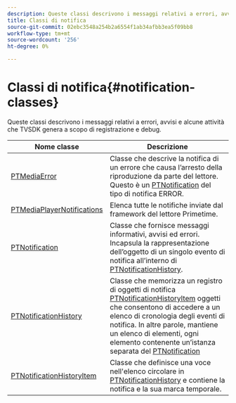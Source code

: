 ```yaml
---
description: Queste classi descrivono i messaggi relativi a errori, avvisi e alcune attività che TVSDK genera a scopo di registrazione e debug.
title: Classi di notifica
source-git-commit: 02ebc3548a254b2a6554f1ab34afbb3ea5f09bb8
workflow-type: tm+mt
source-wordcount: '256'
ht-degree: 0%

---
```


# Classi di notifica{#notification-classes}

Queste classi descrivono i messaggi relativi a errori, avvisi e alcune attività che TVSDK genera a scopo di registrazione e debug.

| Nome classe | Descrizione |
|---|---|
| [PTMediaError](https://help.adobe.com/en_US/primetime/api/psdk/appledoc/Classes/PTMediaError.html) | Classe che descrive la notifica di un errore che causa l’arresto della riproduzione da parte del lettore. Questo è un [PTNotification](https://help.adobe.com/en_US/primetime/api/psdk/appledoc/Classes/PTNotification.html) del tipo di notifica ERROR. |
| [PTMediaPlayerNotifications](https://help.adobe.com/en_US/primetime/api/psdk/appledoc/Classes/PTMediaPlayerNotifications.html) | Elenca tutte le notifiche inviate dal framework del lettore Primetime. |
| [PTNotification](https://help.adobe.com/en_US/primetime/api/psdk/appledoc/Classes/PTNotification.html) | Classe che fornisce messaggi informativi, avvisi ed errori. Incapsula la rappresentazione dell’oggetto di un singolo evento di notifica all’interno di [PTNotificationHistory](https://help.adobe.com/en_US/primetime/api/psdk/appledoc/Classes/PTNotificationHistory.html). |
| [PTNotificationHistory](https://help.adobe.com/en_US/primetime/api/psdk/appledoc/Classes/PTNotificationHistory.html) | Classe che memorizza un registro di oggetti di notifica [PTNotificationHistoryItem](https://help.adobe.com/en_US/primetime/api/psdk/appledoc/Classes/PTNotificationHistoryItem.html) oggetti che consentono di accedere a un elenco di cronologia degli eventi di notifica. In altre parole, mantiene un elenco di elementi, ogni elemento contenente un’istanza separata del [PTNotification](https://help.adobe.com/en_US/primetime/api/psdk/appledoc/Classes/PTNotification.html) |
| [PTNotificationHistoryItem](https://help.adobe.com/en_US/primetime/api/psdk/appledoc/Classes/PTNotificationHistoryItem.html) | Classe che definisce una voce nell&#39;elenco circolare in [PTNotificationHistory](https://help.adobe.com/en_US/primetime/api/psdk/appledoc/Classes/PTNotificationHistory.html) e contiene la notifica e la sua marca temporale. |
